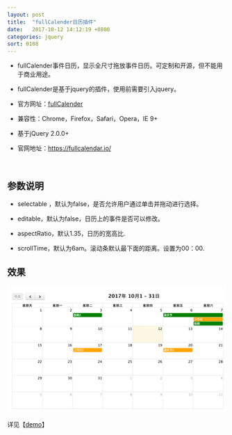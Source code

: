 ```yaml
---
layout: post
title:  "fullCalender日历插件"
date:   2017-10-12 14:12:19 +0800
categories: jquery
sort: 0108
---
```


- fullCalender事件日历，显示全尺寸拖放事件日历。可定制和开源，但不能用于商业用途。
- fullCalender是基于jquery的插件，使用前需要引入jquery。
- 官方网址：[fullCalender](https://fullcalendar.io/)
- 兼容性：Chrome，Firefox，Safari，Opera，IE 9+
- 基于jQuery 2.0.0+


- 官网地址：https://fullcalendar.io/

  ​

## 参数说明

- selectable ，默认为false，是否允许用户通过单击并拖动进行选择。

- editable，默认为false，日历上的事件是否可以修改。

- aspectRatio，默认1.35，日历的宽高比.

- scrollTime，默认为6am。滚动条默认最下面的距离。设置为00：00.

## 效果

![效果图](/assets/jquery/0801.png)



详见【[demo](/widget/jquery/fullcalendar-scheduler-1.8.0/index.html)】